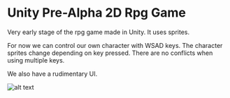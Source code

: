 # Unity Pre-Alpha 2D Rpg Game
Very early stage of the rpg game made in Unity.
It uses sprites.

For now we can control our own character with WSAD keys. The character sprites change depending on key pressed.
There are no conflicts when using multiple keys.

We also have a rudimentary UI.

![alt text](https://imgur.com/td7aWcJ.jpg)
